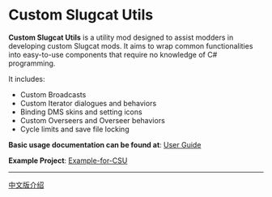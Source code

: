 # Custom Slugcat Utils

**Custom Slugcat Utils** is a utility mod designed to assist modders in developing custom Slugcat mods. It aims to wrap common functionalities into easy-to-use components that require no knowledge of C# programming.

It includes:
- Custom Broadcasts
- Custom Iterator dialogues and behaviors
- Binding DMS skins and setting icons
- Custom Overseers and Overseer behaviors
- Cycle limits and save file locking

**Basic usage documentation can be found at**: [User Guide](doc/doc.md)

**Example Project**: [Example-for-CSU](https://github.com/NineteenReincarnation/Example-for-CustomSlugcatUtils)  

----------------------

[中文版介绍](README_CN.md)